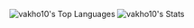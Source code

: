 ![vakho10's Top Languages](https://github-readme-stats.vercel.app/api/top-langs/?username=vakho10&theme=default&show_icons=true&hide_border=true&layout=compact)
![vakho10's Stats](https://github-readme-stats.vercel.app/api?username=vakho10&theme=default&show_icons=true&hide_border=true&count_private=true)

